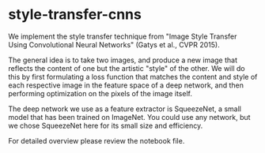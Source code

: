 # style-transfer-cnns

We implement the style transfer technique from "Image Style Transfer Using Convolutional Neural Networks" (Gatys et al., CVPR 2015).

The general idea is to take two images, and produce a new image that reflects the content of one but the artistic "style" of the other. We will do this by first formulating a loss function that matches the content and style of each respective image in the feature space of a deep network, and then performing optimization on the pixels of the image itself.

The deep network we use as a feature extractor is SqueezeNet, a small model that has been trained on ImageNet. You could use any network, but we chose SqueezeNet here for its small size and efficiency.

For detailed overview please review the notebook file.
